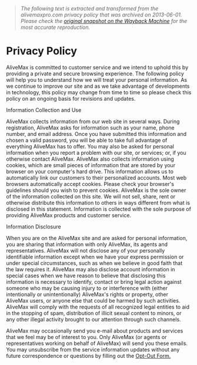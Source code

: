 > *The following text is extracted and transformed from the alivemaxpro.com privacy policy that was archived on 2013-06-01. Please check the [original snapshot on the Wayback Machine](https://web.archive.org/web/20130601155259id_/http%3A//alivemaxpro.com/cprivacy) for the most accurate reproduction.*

# Privacy Policy

AliveMax is committed to customer service and we intend to uphold this by providing a private and secure browsing experience. The following policy will help you to understand how we will treat your personal information. As we continue to improve our site and as we take advantage of developments in technology, this policy may change from time to time so please check this policy on an ongoing basis for revisions and updates.

Information Collection and Use

AliveMax collects information from our web site in several ways. During registration, AliveMax asks for information such as your name, phone number, and email address. Once you have submitted this information and chosen a valid password, you will be able to take full advantage of everything AliveMax has to offer. You may also be asked for personal information when you report a problem with our site, or services; or, if you otherwise contact AliveMax. AliveMax also collects information using cookies, which are small pieces of information that are stored by your browser on your computer's hard drive. This information allows us to automatically link our customers to their personalized accounts. Most web browsers automatically accept cookies. Please check your browser's guidelines should you wish to prevent cookies. AliveMax is the sole owner of the information collected on this site. We will not sell, share, rent or otherwise distribute this information to others in ways different from what is disclosed in this statement. Information is collected with the sole purpose of providing AliveMax products and customer service.

Information Disclosure

When you are on the AliveMax site and are asked for personal information, you are sharing that information with only AliveMax, its agents and representatives. AliveMax will not disclose any of your personally identifiable information except when we have your express permission or under special circumstances, such as when we believe in good faith that the law requires it. AliveMax may also disclose account information in special cases when we have reason to believe that disclosing this information is necessary to identify, contact or bring legal action against someone who may be causing injury to or interference with (either intentionally or unintentionally) AliveMax's rights or property, other AliveMax users, or anyone else that could be harmed by such activities. AliveMax will comply with the requests of all recognized legal entities to aid in the stopping of spam, distribution of illicit sexual content to minors, or any other illegal activity brought to our attention through such channels.

AliveMax may occasionally send you e-mail about products and services that we feel may be of interest to you. Only AliveMax (or agents or representatives working on behalf of AliveMax) will send you these emails. You may unsubscribe from the service information updates without any future correspondence or questions by filling out the [Opt-Out Form.](https://web.archive.org/away)
